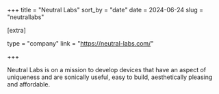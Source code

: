 +++
title = "Neutral Labs"
sort_by = "date"
date = 2024-06-24
slug = "neutrallabs"

[extra]

type = "company"
link = "https://neutral-labs.com/"

+++

Neutral Labs is on a mission to develop devices that have an aspect of uniqueness and are sonically useful, easy to build, aesthetically pleasing and affordable.
